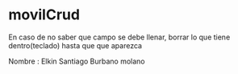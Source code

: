 # movilCrud
En caso de no saber que campo se debe llenar, borrar lo que tiene dentro(teclado) hasta que que aparezca

Nombre : Elkin Santiago Burbano molano
